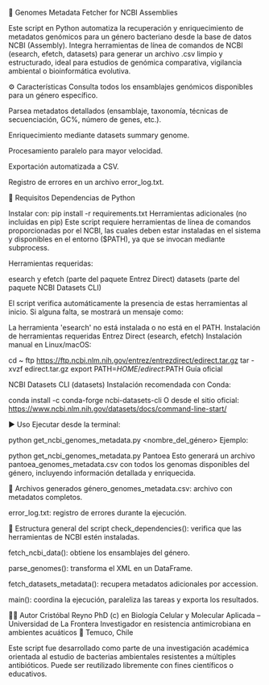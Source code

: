 🔬 Genomes Metadata Fetcher for NCBI Assemblies

Este script en Python automatiza la recuperación y enriquecimiento de metadatos genómicos para un género bacteriano desde la base de datos NCBI (Assembly). Integra herramientas de línea de comandos de NCBI (esearch, efetch, datasets) para generar un archivo .csv limpio y estructurado, ideal para estudios de genómica comparativa, vigilancia ambiental o bioinformática evolutiva.

⚙️ Características
Consulta todos los ensamblajes genómicos disponibles para un género específico.

Parsea metadatos detallados (ensamblaje, taxonomía, técnicas de secuenciación, GC%, número de genes, etc.).

Enriquecimiento mediante datasets summary genome.

Procesamiento paralelo para mayor velocidad.

Exportación automatizada a CSV.

Registro de errores en un archivo error_log.txt.

🧪 Requisitos
Dependencias de Python

Instalar con:
pip install -r requirements.txt
Herramientas adicionales (no incluidas en pip)
Este script requiere herramientas de línea de comandos proporcionadas por el NCBI, las cuales deben estar instaladas en el sistema y disponibles en el entorno ($PATH), ya que se invocan mediante subprocess.

Herramientas requeridas:

esearch y efetch (parte del paquete Entrez Direct)
datasets (parte del paquete NCBI Datasets CLI)

El script verifica automáticamente la presencia de estas herramientas al inicio. Si alguna falta, se mostrará un mensaje como:

La herramienta 'esearch' no está instalada o no está en el PATH.
Instalación de herramientas requeridas
Entrez Direct (esearch, efetch)
Instalación manual en Linux/macOS:

cd ~
ftp https://ftp.ncbi.nlm.nih.gov/entrez/entrezdirect/edirect.tar.gz
tar -xvzf edirect.tar.gz
export PATH=${HOME}/edirect:$PATH
Guía oficial

NCBI Datasets CLI (datasets)
Instalación recomendada con Conda:

conda install -c conda-forge ncbi-datasets-cli
O desde el sitio oficial:
https://www.ncbi.nlm.nih.gov/datasets/docs/command-line-start/

▶️ Uso
Ejecutar desde la terminal:

python get_ncbi_genomes_metadata.py <nombre_del_género>
Ejemplo:

python get_ncbi_genomes_metadata.py Pantoea
Esto generará un archivo pantoea_genomes_metadata.csv con todos los genomas disponibles del género, incluyendo información detallada y enriquecida.

📁 Archivos generados
género_genomes_metadata.csv: archivo con metadatos completos.

error_log.txt: registro de errores durante la ejecución.

🧬 Estructura general del script
check_dependencies(): verifica que las herramientas de NCBI estén instaladas.

fetch_ncbi_data(): obtiene los ensamblajes del género.

parse_genomes(): transforma el XML en un DataFrame.

fetch_datasets_metadata(): recupera metadatos adicionales por accession.

main(): coordina la ejecución, paraleliza las tareas y exporta los resultados.

👨‍🔬 Autor
Cristóbal Reyno
PhD (c) en Biología Celular y Molecular Aplicada – Universidad de La Frontera
Investigador en resistencia antimicrobiana en ambientes acuáticos
📍 Temuco, Chile

Este script fue desarrollado como parte de una investigación académica orientada al estudio de bacterias ambientales resistentes a múltiples antibióticos.
Puede ser reutilizado libremente con fines científicos o educativos.
